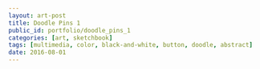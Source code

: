 ```yaml
---
layout: art-post
title: Doodle Pins 1
public_id: portfolio/doodle_pins_1
categories: [art, sketchbook]
tags: [multimedia, color, black-and-white, button, doodle, abstract]
date: 2016-08-01
---
```

